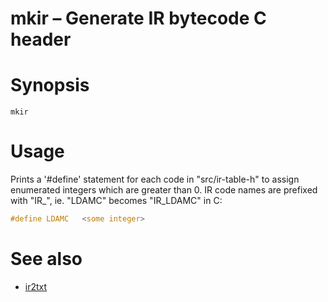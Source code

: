 mkir – Generate IR bytecode C header
====================================

# Synopsis

~~~
mkir
~~~

# Usage

Prints a '#define' statement for each
code in "src/ir-table-h" to assign
enumerated integers which are greater
than 0.
IR code names are prefixed with "IR_",
ie. "LDAMC" becomes "IR_LDAMC" in C:

~~~C
#define LDAMC   <some integer>
~~~

# See also

* [ir2txt](ir2txt.md)

